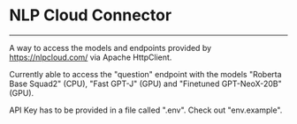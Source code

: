 # NLP Cloud Connector

---

A way to access the models and endpoints provided by https://nlpcloud.com/ via Apache HttpClient.

Currently able to access the "question" endpoint with the models "Roberta Base Squad2" (CPU), "Fast GPT-J" (GPU) and "Finetuned GPT-NeoX-20B" (GPU).

API Key has to be provided in a file called ".env". Check out "env.example".